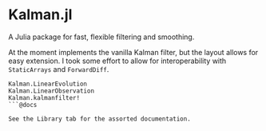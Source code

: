 # Kalman.jl

A Julia package for fast, flexible filtering and smoothing.

At the moment implements the vanilla Kalman filter, but the layout allows for easy extension. I took some effort to allow for interoperability with `StaticArrays` and `ForwardDiff`.

```@docs
Kalman.LinearEvolution
Kalman.LinearObservation
Kalman.kalmanfilter!
```@docs

See the Library tab for the assorted documentation.

